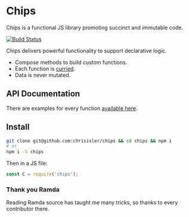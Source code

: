 # Chips
Chips is a functional JS library promoting succinct and immutable code.

[![Build Status](https://travis-ci.org/chrisisler/chips.svg?branch=master)](https://travis-ci.org/chrisisler/chips)

Chips delivers powerful functionality to support declarative logic.
* Compose methods to build custom functions.
* Each function is [curried](https://www.sitepoint.com/currying-in-functional-javascript/).
* Data is never mutated.

## API Documentation
There are examples for every function [available here](https://github.com/chrisisler/chips/blob/master/API.md).

## Install
```bash
git clone git@github.com:chrisisler/chips && cd chips && npm i
# or
npm i -S chips
```
Then in a JS file:
```javascript
const C = require('chips');
```

### Thank you Ramda
Reading Ramda source has taught me many tricks, so thanks to every contributor there.
